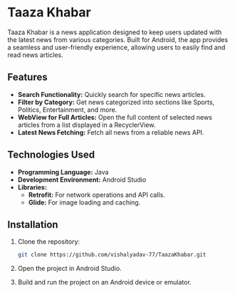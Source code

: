 # Taaza Khabar

Taaza Khabar is a news application designed to keep users updated with the latest news from various categories. Built for Android, the app provides a seamless and user-friendly experience, allowing users to easily find and read news articles.

## Features

- **Search Functionality:** Quickly search for specific news articles.
- **Filter by Category:** Get news categorized into sections like Sports, Politics, Entertainment, and more.
- **WebView for Full Articles:** Open the full content of selected news articles from a list displayed in a RecyclerView.
- **Latest News Fetching:** Fetch all news from a reliable news API.

## Technologies Used

- **Programming Language:** Java
- **Development Environment:** Android Studio
- **Libraries:**
  - **Retrofit:** For network operations and API calls.
  - **Glide:** For image loading and caching.

## Installation

1. Clone the repository:

   ```bash
   git clone https://github.com/vishalyadav-77/TaazaKhabar.git
   
2. Open the project in Android Studio.

3. Build and run the project on an Android device or emulator.   
